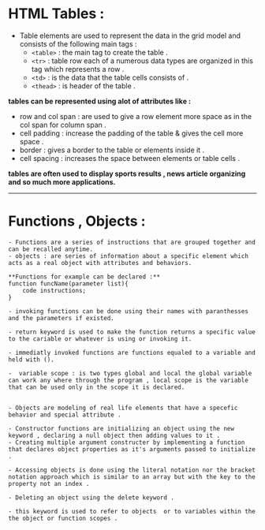 # HTML Tables : 
- Table elements are used to represent the data in the grid model and consists of the following main tags : 
    - `<table>` : the main tag to create the table .
    - `<tr>` : table row each of a numerous data types are organized in this tag which represents a row . 
    - `<td>` : is the data that the table cells consists of .
    - `<thead>` : is header of the table .

**tables can be represented using alot of attributes like :**

- row and col span : are used to give a row element more space as in the col span for column span .
- cell padding : increase the padding of the table & gives the cell more space .
- border : gives a border to the table or elements inside it .
- cell spacing : increases the space between elements or table cells .

**tables are often used to display sports results , news article organizing and so much more applications.**

__________________________________________________________________________________________

# Functions , Objects : 
    - Functions are a series of instructions that are grouped together and can be recalled anytime.
    - objects : are series of information about a specific element which acts as a real object with attributes and behaviors.
    
    **Functions for example can be declared :**
    function funcName(parameter list){
        code instructions;
    }

    - invoking functions can be done using their names with paranthesses and the parameters if existed.

    - return keyword is used to make the function returns a specific value to the cariable or whatever is using or invoking it.

    - immediatly invoked functions are functions equaled to a variable and held with ().

    -  variable scope : is two types global and local the global variable can work any where through the program , local scope is the variable  that can be used only in the scope it is declared.


    - Objects are modeling of real life elements that have a specefic behavior and special attribute . 

    - Constructor functions are initializing an object using the new keyword , declaring a null object then adding values to it .
    - Creating multiple argument constructer by implementing a function that declares object properties as it's arguments passed to initialize .

    - Accessing objects is done using the literal notation nor the bracket notation approach which is similar to an array but with the key to the property not an index .

    - Deleting an object using the delete keyword .

    - this keyword is used to refer to objects  or to variables within the the object or function scopes .